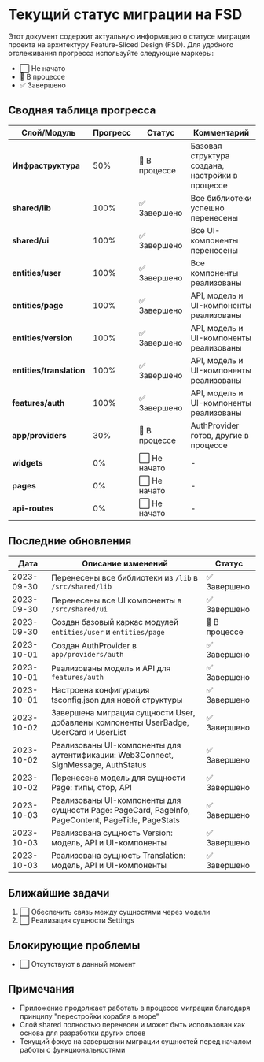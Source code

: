 # Текущий статус миграции на FSD

Этот документ содержит актуальную информацию о статусе миграции проекта на архитектуру Feature-Sliced Design (FSD).
Для удобного отслеживания прогресса используйте следующие маркеры:

- ⬜ Не начато
- 🔄 В процессе
- ✅ Завершено

## Сводная таблица прогресса

| Слой/Модуль       | Прогресс | Статус      | Комментарий                                |
|-------------------|----------|-------------|-------------------------------------------|
| **Инфраструктура**| 50%      | 🔄 В процессе | Базовая структура создана, настройки в процессе |
| **shared/lib**    | 100%     | ✅ Завершено | Все библиотеки успешно перенесены          |
| **shared/ui**     | 100%     | ✅ Завершено | Все UI-компоненты перенесены               |
| **entities/user** | 100%     | ✅ Завершено | Все компоненты реализованы                 |
| **entities/page** | 100%     | ✅ Завершено | API, модель и UI-компоненты реализованы    |
| **entities/version** | 100%  | ✅ Завершено | API, модель и UI-компоненты реализованы    |
| **entities/translation** | 100% | ✅ Завершено | API, модель и UI-компоненты реализованы   |
| **features/auth** | 100%     | ✅ Завершено | API, модель и UI-компоненты реализованы    |
| **app/providers** | 30%      | 🔄 В процессе | AuthProvider готов, другие в процессе      |
| **widgets**       | 0%       | ⬜ Не начато | -                                         |
| **pages**         | 0%       | ⬜ Не начато | -                                         |
| **api-routes**    | 0%       | ⬜ Не начато | -                                         |

## Последние обновления

| Дата       | Описание изменений                                             | Статус    |
|------------|---------------------------------------------------------------|-----------|
| 2023-09-30 | Перенесены все библиотеки из `/lib` в `/src/shared/lib`        | ✅ Завершено |
| 2023-09-30 | Перенесены все UI компоненты в `/src/shared/ui`                | ✅ Завершено |
| 2023-09-30 | Создан базовый каркас модулей `entities/user` и `entities/page`| 🔄 В процессе |
| 2023-10-01 | Создан AuthProvider в `app/providers/auth`                    | ✅ Завершено |
| 2023-10-01 | Реализованы модель и API для `features/auth`                  | ✅ Завершено |
| 2023-10-01 | Настроена конфигурация tsconfig.json для новой структуры      | ✅ Завершено |
| 2023-10-02 | Завершена миграция сущности User, добавлены компоненты UserBadge, UserCard и UserList | ✅ Завершено |
| 2023-10-02 | Реализованы UI-компоненты для аутентификации: Web3Connect, SignMessage, AuthStatus | ✅ Завершено |
| 2023-10-02 | Перенесена модель для сущности Page: типы, стор, API          | ✅ Завершено |
| 2023-10-03 | Реализованы UI-компоненты для сущности Page: PageCard, PageInfo, PageContent, PageTitle, PageStats | ✅ Завершено |
| 2023-10-03 | Реализована сущность Version: модель, API и UI-компоненты     | ✅ Завершено |
| 2023-10-03 | Реализована сущность Translation: модель, API и UI-компоненты | ✅ Завершено |

## Ближайшие задачи

1. ⬜ Обеспечить связь между сущностями через модели
2. ⬜ Реализация сущности Settings

## Блокирующие проблемы

- ⬜ Отсутствуют в данный момент

## Примечания

- Приложение продолжает работать в процессе миграции благодаря принципу "перестройки корабля в море"
- Слой shared полностью перенесен и может быть использован как основа для разработки других слоев
- Текущий фокус на завершении миграции сущностей перед началом работы с функциональностями